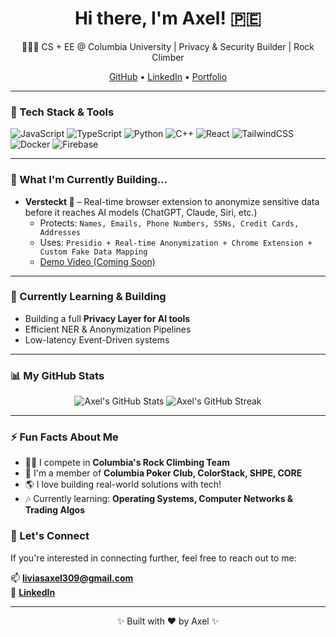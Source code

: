 <h1 align="center">Hi there, I'm Axel! 🇵🇪</h1>

<p align="center">
  🧑🏻‍💻 CS + EE @ Columbia University | Privacy & Security Builder | Rock Climber
</p>

<p align="center">
  <a href="https://github.com/yikesaxe">GitHub</a> • 
  <a href="https://www.linkedin.com/in/yikesaxe/">LinkedIn</a> • 
  <a href="https://axel.vercel.app">Portfolio</a>
</p>

---

### 🧰 Tech Stack & Tools

![JavaScript](https://img.shields.io/badge/-JavaScript-black?style=flat-square&logo=javascript)
![TypeScript](https://img.shields.io/badge/-TypeScript-3178C6?style=flat-square&logo=typescript&logoColor=white)
![Python](https://img.shields.io/badge/-Python-3776AB?style=flat-square&logo=python&logoColor=white)
![C++](https://img.shields.io/badge/-C++-00599C?style=flat-square&logo=c%2B%2B&logoColor=white)
![React](https://img.shields.io/badge/-React-61DAFB?style=flat-square&logo=react&logoColor=black)
![TailwindCSS](https://img.shields.io/badge/-TailwindCSS-06B6D4?style=flat-square&logo=tailwind-css&logoColor=white)
![Docker](https://img.shields.io/badge/-Docker-2496ED?style=flat-square&logo=docker&logoColor=white)
![Firebase](https://img.shields.io/badge/-Firebase-FFCA28?style=flat-square&logo=firebase&logoColor=black)

---

### 🚀 What I'm Currently Building...

- **Versteckt 🔐** – Real-time browser extension to anonymize sensitive data before it reaches AI models (ChatGPT, Claude, Siri, etc.)
  - Protects: `Names, Emails, Phone Numbers, SSNs, Credit Cards, Addresses`
  - Uses: `Presidio + Real-time Anonymization + Chrome Extension + Custom Fake Data Mapping`
  - [Demo Video (Coming Soon)](#)

---

### 🌱 Currently Learning & Building

- Building a full **Privacy Layer for AI tools**
- Efficient NER & Anonymization Pipelines
- Low-latency Event-Driven systems

---

### 📊 My GitHub Stats

<p align="center">
  <img src="https://github-readme-stats.vercel.app/api?username=yikesaxe&show_icons=true&theme=tokyonight" alt="Axel's GitHub Stats" />
  <img src="https://github-readme-streak-stats.herokuapp.com/?user=yikesaxe&theme=tokyonight" alt="Axel's GitHub Streak" />
</p>

---

### ⚡ Fun Facts About Me

- 🧗‍♂️ I compete in **Columbia's Rock Climbing Team**
- 🎲 I'm a member of **Columbia Poker Club, ColorStack, SHPE, CORE**
- 🌎 I love building real-world solutions with tech!
- 🎶 Currently learning: **Operating Systems, Computer Networks & Trading Algos**

### 🌟 Let's Connect

If you're interested in connecting further, feel free to reach out to me:

📫 **liviasaxel309@gmail.com**  
🔗 **[LinkedIn](https://www.linkedin.com/in/yikesaxe/)**

---

<p align="center">✨ Built with ❤️ by Axel ✨</p>

<!--
**yikesaxe/yikesaxe** is a ✨ _special_ ✨ repository because its `README.md` (this file) appears on your GitHub profile.

Here are some ideas to get you started:

- 🔭 I’m currently working on ...
- 🌱 I’m currently learning ...
- 👯 I’m looking to collaborate on ...
- 🤔 I’m looking for help with ...
- 💬 Ask me about ...
- 📫 How to reach me: ...
- 😄 Pronouns: ...
- ⚡ Fun fact: ...
-->
